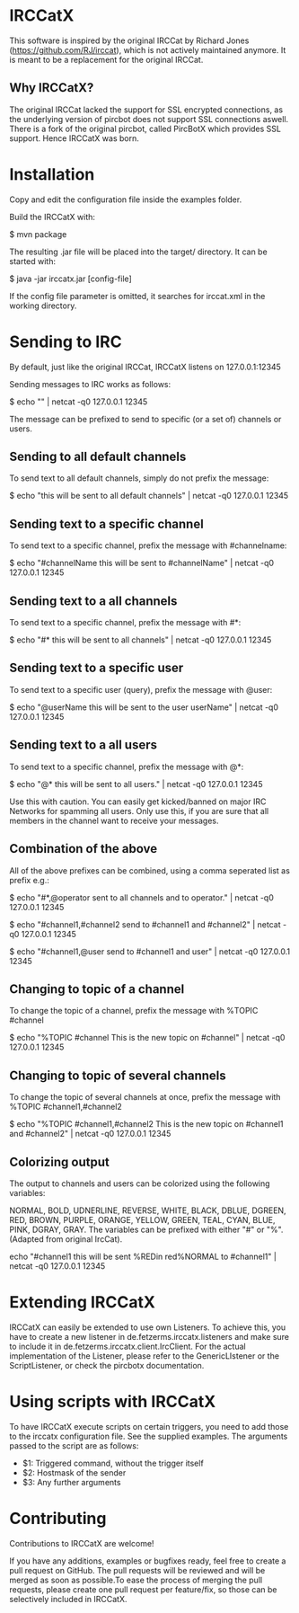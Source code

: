 IRCCatX
=======

This software is inspired by the original IRCCat by Richard Jones (https://github.com/RJ/irccat), which is not actively
maintained anymore. It is meant to be a replacement for the original IRCCat.

Why IRCCatX?
------------
The original IRCCat lacked the support for SSL encrypted connections, as the underlying version of pircbot does not
support SSL connections aswell. There is a fork of the original pircbot, called PircBotX which provides SSL support.
Hence IRCCatX was born.

Installation
============
Copy and edit the configuration file inside the examples folder.

Build the IRCCatX with: 

$ mvn package

The resulting .jar file will be placed into the target/ directory. It can be started with:

$ java -jar irccatx.jar [config-file]

If the config file parameter is omitted, it searches for irccat.xml in the working directory.

Sending to IRC
===============

By default, just like the original IRCCat, IRCCatX listens on 127.0.0.1:12345

Sending messages to IRC works as follows:

$ echo "<message>" | netcat -q0 127.0.0.1 12345

The message can be prefixed to send to specific (or a set of) channels or users.

Sending to all default channels
-------------------------------

To send text to all default channels, simply do not prefix the message:

$ echo "this will be sent to all default channels" | netcat -q0 127.0.0.1 12345

Sending text to a specific channel
----------------------------------

To send text to a specific channel, prefix the message with #channelname:

$ echo "#channelName this will be sent to #channelName" | netcat -q0 127.0.0.1 12345

Sending text to a all channels
------------------------------

To send text to a specific channel, prefix the message with #*:

$ echo "#* this will be sent to all channels" | netcat -q0 127.0.0.1 12345


Sending text to a specific user
--------------------------------
To send text to a specific user (query), prefix the message with @user:

$ echo "@userName this will be sent to the user userName" | netcat -q0 127.0.0.1 12345

Sending text to a all users
---------------------------

To send text to a specific channel, prefix the message with @*:

$ echo "@* this will be sent to all users." | netcat -q0 127.0.0.1 12345

Use this with caution. You can easily get kicked/banned on major IRC Networks for spamming all users. 
Only use this, if you are sure that all members in the channel want to receive your messages.

Combination of the above
------------------------

All of the above prefixes can be combined, using a comma seperated list as prefix e.g.:

$ echo "#*,@operator sent to all channels and to operator." | netcat -q0 127.0.0.1 12345

$ echo "#channel1,#channel2 send to #channel1 and #channel2" | netcat -q0 127.0.0.1 12345

$ echo "#channel1,@user send to #channel1 and user" | netcat -q0 127.0.0.1 12345


Changing to topic of a channel
------------------------------

To change the topic of a channel, prefix the message with %TOPIC #channel

$ echo "%TOPIC #channel This is the new topic on #channel" | netcat -q0 127.0.0.1 12345

Changing to topic of several channels
--------------------------------------

To change the topic of several channels at once, prefix the message with %TOPIC #channel1,#channel2

$ echo "%TOPIC #channel1,#channel2 This is the new topic on #channel1 and #channel2" | netcat -q0 127.0.0.1 12345

Colorizing output
-----------------

The output to channels and users can be colorized using the following variables:

NORMAL, BOLD, UDNERLINE, REVERSE, WHITE, BLACK, DBLUE, DGREEN, RED, BROWN, PURPLE, ORANGE, YELLOW, GREEN, TEAL, CYAN,
BLUE, PINK, DGRAY, GRAY. The variables can be prefixed with either "#" or "%". (Adapted from original IrcCat).

echo "#channel1 this will be sent %REDin red%NORMAL to #channel1" | netcat -q0 127.0.0.1 12345


Extending IRCCatX
=================

IRCCatX can easily be extended to use own Listeners. To achieve this, you have to create a new listener in 
de.fetzerms.irccatx.listeners and make sure to include it in de.fetzerms.irccatx.client.IrcClient. For the actual
implementation of the Listener, please refer to the GenericLIstener or the ScriptListener, or check the pircbotx
documentation.

Using scripts with IRCCatX
==========================

To have IRCCatX execute scripts on certain triggers, you need to add those to the irccatx configuration file. 
See the supplied examples. The arguments passed to the script are as follows: 

- $1: Triggered command, without the trigger itself
- $2: Hostmask of the sender
- $3: Any further arguments

Contributing
============

Contributions to IRCCatX are welcome!

If you have any additions, examples or bugfixes ready, feel free to create a pull request on GitHub. The pull requests will be reviewed
and will be merged as soon as possible.To ease the process of merging the pull requests, please create one pull request
 per feature/fix, so those can be selectively included in IRCCatX.